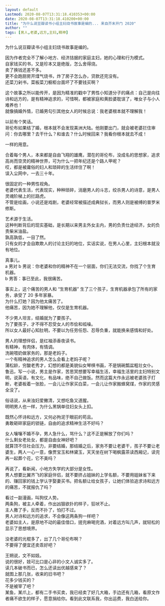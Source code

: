 ```yaml
---
layout: default
Lastmod: 2020-08-07T13:31:18.410353+00:00
date: 2020-08-07T13:31:18.410200+00:00
title: "为什么说豆瓣读书小组主妇烧书故事是编的... 来自芥末开门 2020"
author: ""
tags: [男人,老婆,远方,主妇,精神]
---
```


为什么说豆瓣读书小组主妇烧书故事是编的。

因为作者完全不了解小地方、经济拮据的家庭主妇，她的心理和行为模式。  
自家钱买的书，又是珍本又是绝版，怎么舍得烧。  
卖了换钱还差不多。  
更不会跑厨房开煤气烧书，炸了房子怎么办，贷款还完没有。  
还菜刀剁书，菜板菜刀橱柜台面坏了不要钱买啊？

这个故事之所以能传开，是因为精准的戳中了男性小知道分子的痛点：自己是向往诗和远方的，是有精神追求的，可惜啊，都被家庭和黄脸婆耽误了，唯女子与小人难养也！  
就像搞婚外情，已婚男勾引其他女人的时候总说：我老婆根本就不理解我！

以前有个笑话。  
哥伦布如果结了婚，根本就不会发现美洲大陆。他刚要出门，就会被老婆拦住审问：你去哪里？去干什么？和谁去？什么时候回来？我看你根本就去不成！

一样的用意。

合着每个男人，本来都是自由飞翔的雄鹰，潜在的哥伦布，没成名的思想家，追求高尚而空灵的精神世界，可为什么一把年纪还是个路人甲呢？  
哎，都是被庸俗的妇人和琐碎的生活绊住了啊！  
误入尘网中，一去三十年。

很固定的一种男性视角。  
老婆代表生活，代表现实，种种琐碎，消磨男人的斗志，绞杀男人的诗意，是男人灵魂阶梯上的拦路虎。  
不管是绘画，小说还是戏剧，老婆经常被描述成典狱长，而男人则是被缚的普罗米修斯。

艺术源于生活。  
这种判断背后的现实基础，是长期以来男主外女主内，男的负责仕途经济，女的负责柴米油盐。  
孰高孰低，一目了然。  
只有女的才会自欺欺人的讨论主妇的地位，实话实说，在男人心里，主妇根本就没有地位。

真事儿。  
a 男对 b 男说：你老婆和你的精神不在一个层面，你们无法交流，你找了个生育机器。  
b 男答：事已至此，我很痛苦。

事实上，这个痛苦的男人和 “生育机器” 生了三个孩子，生育机器承包了所有的家务，承受了 20 多年家暴。  
为什么打她？因为他太痛苦了。  
他痛苦，因为她不理解他，仅仅是生育机器。

不少男人坦言，结婚就为了要孩子。  
为了要孩子，才不得不忍受女人的市侩和呱噪。  
所以女人最好心知肚明，不要以为任劳任怨、忍辱负重，就能换来感情和好处。

男人的理想伴侣，是红袖添香夜读书。  
有精神，有肉体，有情调。  
洗碗喂奶做家务的，那是老妈子。  
一个有精神追求的男人怎么会看上老妈子呢？  
蒲松龄，穷酸老秀才，幻想的都是美貌仙女琴棋书画，不是锅碗瓢盆粗壮女仆。  
鲁迅，写一小说，男主是作家，苦思冥想要写幸福生活，幸福生活里的主妇特别文明，说英语，有文化，有品味，绝不自己做饭。然而这篇大作永远被老婆孩子打断，老婆板着一张脸，一会儿让作家买白菜，一会儿让作家搬蜂窝煤，作家的灵感全没了。

俗话说，从来浊妇爱撇清，又想吃鱼又道腥。  
明明男人也一样，为什么黑锅单往妇女头上扣。

既然心怀诗和远方，又何必拘泥于眼前的苟且。  
勇敢砸碎家庭的锁链，自由的追求精神生活不好吗？

女人嚷嚷不婚不孕，男人急什么，骂什么？这不正是解放了你们吗？  
什么剩女老处女，都是自由女神好吧？  
就算顶不住社会压力，非要结婚，那结婚之后，家务不要让老婆干，孩子不要让老婆生，两人一心一意，像贾宝玉和林黛玉，天天坐在树下喝枫露茶读西厢记，读完再一起葬个花，它不美吗？

再说了，看新闻，小地方失学的大部分是女性。  
男人想要比翼齐飞的家庭伴侣，就不要挤占姐妹的上学名额，不要用姐妹省下来的、赚回家的钱上学认字娶妻买书。把名额让给女孩子，让她们体验追求诗和远方的痛苦，不就报仇了吗？

看过一副漫画，叫狗仗人势。  
两条狗，被主人牵着，作出凶狠欲扑的样子，狂吠不止。  
主人撒了手，反而不扑了，怕打不过。  
男人对诗和远方的追求，不会像这两条狗一样吧？  
老婆如主人，是原地不动的最佳借口，搓完麻喝完酒，对着远方叫几声，就轻松的显示了思想境界。

没老婆的光棍多了，出了几个哥伦布啊？  
不要得了便宜还卖乖好吧？

王朔说，文不如妓。  
说的很好，妓可比口是心非的小文人诚实多了。  
读几本破书而已，怎么还读出优越感来了？  
就图上那几张，收来的旧书吧？  
花多少钱买的？  
不是被宰了吧？  
某鱼，某爪上，都有二手书买卖，我已经卖了好几大箱，手边还有几箱，看原文作者痛不欲生的样子，愿意捐给你。看到此文联系我，你出运费，我白送给你。

